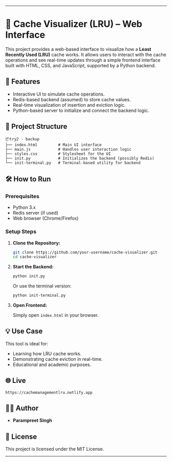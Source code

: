 
---


# 🧠 Cache Visualizer (LRU) – Web Interface

This project provides a web-based interface to visualize how a **Least Recently Used (LRU)** cache works. It allows users to interact with the cache operations and see real-time updates through a simple frontend interface built with HTML, CSS, and JavaScript, supported by a Python backend.

## 🚀 Features

- Interactive UI to simulate cache operations.
- Redis-based backend (assumed) to store cache values.
- Real-time visualization of insertion and eviction logic.
- Python-based server to initialize and connect the backend logic.

## 📁 Project Structure



```
📦try2 - backup
├── index.html         # Main UI interface
├── main.js            # Handles user interaction logic
├── styles.css         # Stylesheet for the UI
├── init.py            # Initializes the backend (possibly Redis)
└── init-terminal.py   # Terminal-based utility for backend
```


## 🛠️ How to Run

### Prerequisites

- Python 3.x
- Redis server (if used)
- Web browser (Chrome/Firefox)

### Setup Steps

1. **Clone the Repository:**

   ```bash
   git clone https://github.com/your-username/cache-visualizer.git
   cd cache-visualizer

2. **Start the Backend:**

   ```bash
   python init.py
   ```

   Or use the terminal version:

   ```bash
   python init-terminal.py
   ```

3. **Open Frontend:**

   Simply open `index.html` in your browser.

## 💡 Use Case

This tool is ideal for:

* Learning how LRU cache works.
* Demonstrating cache eviction in real-time.
* Educational and academic purposes.

## 🌐 Live
```
https://cachemanagementlru.netlify.app
```

## 🧑‍💻 Author

* **Parampreet Singh**

## 📜 License

This project is licensed under the MIT License.

---
